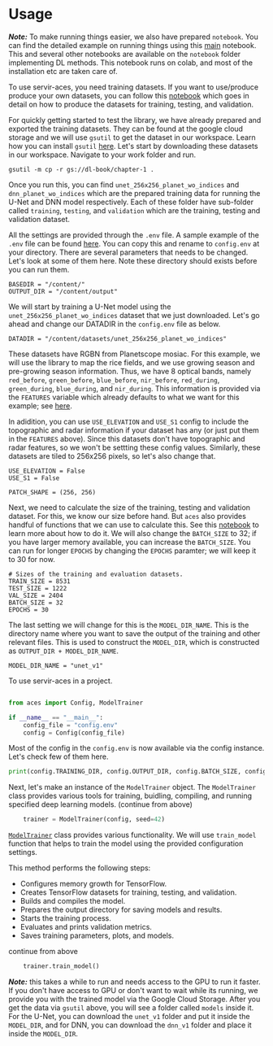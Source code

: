 # Usage

***Note:*** To make running things easier, we also have prepared `notebook`. You can find the detailed example on running things using this [main](https://github.com/SERVIR/servir-aces/blob/main/notebook/Rice_Mapping_Bhutan_2021.ipynb) notebook. This and several other notebooks are available on the `notebook` folder implementing DL methods. This notebook runs on colab, and most of the installation etc are taken care of.

To use servir-aces, you need training datasets. If you want to use/produce produce your own datasets, you can follow this [notebook](https://github.com/SERVIR/servir-aces/blob/main/notebook/generate_training_patches.ipynb) which goes in detail on how to produce the datasets for training, testing, and validation.

For quickly getting started to test the library, we have already prepared and exported the training datasets. They can be found at the google cloud storage and we will use `gsutil` to get the dataset in our workspace. Learn how you can install `gsutil` [here](https://cloud.google.com/storage/docs/gsutil_install). Let's start by downloading these datasets in our workspace. Navigate to your work folder and run.

```
gsutil -m cp -r gs://dl-book/chapter-1 .
```

Once you run this, you can find `unet_256x256_planet_wo_indices` and `dnn_planet_wo_indices` which are the prepared training data for running the U-Net and DNN model respectively. Each of these folder have sub-folder called `training`, `testing`, and `validation` which are the training, testing and validation dataset.


All the settings are provided through the `.env` file. A sample example of the `.env` file can be found [here](https://github.com/SERVIR/servir-aces/blob/main/.env.example). You can copy this and rename to `config.env` at your directory. There are several parameters that needs to be changed. Let's look at some of them here. Note these directory should exists before you can run them.


```
BASEDIR = "/content/"
OUTPUT_DIR = "/content/output"
```

We will start by training a U-Net model using the `unet_256x256_planet_wo_indices` dataset that we just downloaded. Let's go ahead and change our DATADIR in the `config.env` file as below.

```
DATADIR = "/content/datasets/unet_256x256_planet_wo_indices"
```

These datasets have RGBN from Planetscope mosiac. For this example, we will use the library to map the rice fields, and we use growing season and pre-growing season information. Thus, we have 8 optical bands, namely `red_before`, `green_before`, `blue_before`, `nir_before`, `red_during`, `green_during`, `blue_during`, and  `nir_during`. This information is provided via the `FEATURES` variable which already defaults to what we want for this example; see [here](https://github.com/SERVIR/servir-aces/blob/main/.env.example#L26).

In adidition, you can use `USE_ELEVATION` and `USE_S1` config to include the topographic and radar information if your dataset has any (or just put them in the `FEATURES` above). Since this datasets don't have topographic and radar features, so we won't be settting these config values. Similarly, these datasets are tiled to 256x256 pixels, so let's also change that.

```
USE_ELEVATION = False
USE_S1 = False

PATCH_SHAPE = (256, 256)
```

Next, we need to calculate the size of the training, testing and validation dataset. For this, we know our size before hand. But `aces` also provides handful of functions that we can use to calculate this. See this [notebook](https://github.com/SERVIR/servir-aces/blob/main/notebook/count_sample_size.ipynb) to learn more about how to do it. We will also change the `BATCH_SIZE` to 32; if you have larger memory available, you can increase the `BATCH_SIZE`. You can run for longer `EPOCHS` by changing the `EPOCHS` paramter; we will keep it to 30 for now.

```
# Sizes of the training and evaluation datasets.
TRAIN_SIZE = 8531
TEST_SIZE = 1222
VAL_SIZE = 2404
BATCH_SIZE = 32
EPOCHS = 30
```

The last setting we will change for this is the `MODEL_DIR_NAME`. This is the directory name where you want to save the output of the training and other relevant files. This is used to construct the `MODEL_DIR`, which is constructed as `OUTPUT_DIR + MODEL_DIR_NAME`.

```
MODEL_DIR_NAME = "unet_v1"
```


To use servir-aces in a project.

```python

from aces import Config, ModelTrainer

if __name__ == "__main__":
    config_file = "config.env"
    config = Config(config_file)
```

Most of the config in the `config.env` is now available via the config instance. Let's check few of them here.

```python
print(config.TRAINING_DIR, config.OUTPUT_DIR, config.BATCH_SIZE, config.TRAIN_SIZE)
```

Next, let's make an instance of the `ModelTrainer` object. The `ModelTrainer` class provides various tools for training, buidling, compiling, and running specified deep learning models. (continue from above)

```python
    trainer = ModelTrainer(config, seed=42)
```

[`ModelTrainer`](https://servir.github.io/servir-aces/model_trainer/) class provides various functionality. We will use `train_model` function that helps to train the model using the provided configuration settings.

This method performs the following steps:
- Configures memory growth for TensorFlow.
- Creates TensorFlow datasets for training, testing, and validation.
- Builds and compiles the model.
- Prepares the output directory for saving models and results.
- Starts the training process.
- Evaluates and prints validation metrics.
- Saves training parameters, plots, and models.

continue from above

```python
    trainer.train_model()
```

***Note:*** this takes a while to run and needs access to the GPU to run it faster. If you don't have access to GPU or don't want to wait while its running, we provide you with the trained model via the Google Cloud Storage. After you get the data via `gsutil` above, you will see a folder called `models` inside it. For the U-Net, you can download the `unet_v1` folder and put it inside the `MODEL_DIR`, and for DNN, you can download the `dnn_v1` folder and place it inside the `MODEL_DIR`.
